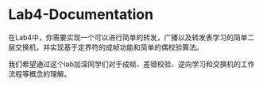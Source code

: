 # Lab4-Documentation

在Lab4中，你需要实现一个可以进行简单的转发，广播以及转发表学习的简单二层交换机，并实现基于定界符的成帧功能和简单的偶校验算法。

我们希望通过这个lab加深同学们对于成帧、差错校验、逆向学习和交换机的工作流程等概念的理解。